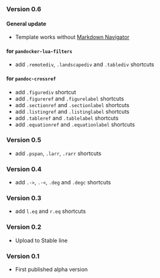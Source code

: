 ### Version 0.6
#### General update

- Template works without [Markdown Navigator](https://plugins.jetbrains.com/plugin/7896-markdown-navigator/)

#### for `pandocker-lua-filters`

- add `.remotediv`, `.landscapediv` and `.tablediv` shortcuts

#### for `pandoc-crossref`

- add `.figurediv` shortcut
- add `.figureref` and `.figurelabel` shortcuts
- add `.sectionref` and `.sectionlabel` shortcuts
- add `.listingref` and `.listinglabel` shortcuts
- add `.tableref` and `.tablelabel` shortcuts
- add `.equationref` and `.equationlabel` shortcuts

### Version 0.5

- add `.pspan`, `.larr`, `.rarr` shortcuts

### Version 0.4

- add `.->`, `.-<`, `.deg` and `.degc` shortcuts

### Version 0.3

- add `l.eq` and `r.eq` shortcuts

### Version 0.2

- Upload to Stable line

### Version 0.1

- First published alpha version
